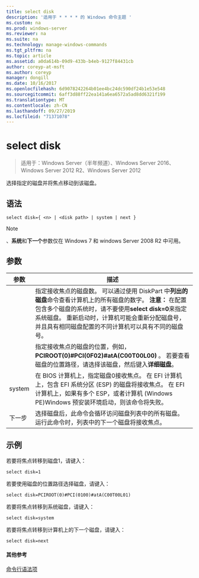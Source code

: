 ```yaml
---
title: select disk
description: '适用于 * * * * 的 Windows 命令主题 '
ms.custom: na
ms.prod: windows-server
ms.reviewer: na
ms.suite: na
ms.technology: manage-windows-commands
ms.tgt_pltfrm: na
ms.topic: article
ms.assetid: a0da614b-09d9-433b-b4eb-9127f84431cb
author: coreyp-at-msft
ms.author: coreyp
manager: dongill
ms.date: 10/16/2017
ms.openlocfilehash: 6d9078242264b01ee4bc24dc590df24b1e53e548
ms.sourcegitcommit: 6aff3d88ff22ea141a6ea6572a5ad8dd6321f199
ms.translationtype: MT
ms.contentlocale: zh-CN
ms.lasthandoff: 09/27/2019
ms.locfileid: "71371078"
---
```

# <a name="select-disk"></a>select disk

>适用于：Windows Server（半年频道）、Windows Server 2016、Windows Server 2012 R2、Windows Server 2012

选择指定的磁盘并将焦点移动到该磁盘。  
  
  
  
## <a name="syntax"></a>语法  
  
```  
select disk={ <n> | <disk path> | system | next }  
```  
  
> [!NOTE]  
> **<disk path>** 、**系统**和**下一个**参数仅在 Windows 7 和 windows Server 2008 R2 中可用。  
  
## <a name="parameters"></a>参数  
  
|  参数  |                                                                                                                                                                                                            描述                                                                                                                                                                                                            |
|-------------|-----------------------------------------------------------------------------------------------------------------------------------------------------------------------------------------------------------------------------------------------------------------------------------------------------------------------------------------------------------------------------------------------------------------------------------|
|     <n>     | 指定接收焦点的磁盘数。 可以通过使用 DiskPart 中**列出的磁盘**命令查看计算机上的所有磁盘的数字。 **注意：** 在配置包含多个磁盘的系统时，请不要使用**select disk\=0**来指定系统磁盘。 重新启动时，计算机可能会重新分配磁盘号，并且具有相同磁盘配置的不同计算机可以具有不同的磁盘号。 |
| <disk path> |                                                                                                                 指定接收焦点的磁盘的位置，例如， **PCIROOT\(0\)\#PCI\(0F02\)\#atA\(C00T00L00\)** 。 若要查看磁盘的位置路径，请选择该磁盘，然后键入**详细磁盘**。                                                                                                                  |
|   system    |                                 在 BIOS 计算机上，指定磁盘0接收焦点。 在 EFI 计算机上，包含 EFI 系统分区 \(ESP\) 的磁盘将接收焦点。 在 EFI 计算机上，如果有多个 ESP，或者计算机 \(Windows PE\)Windows 预安装环境启动，则该命令将失败。                                  |
|    下一步     |                                                                                                                                     选择磁盘后，此命令会循环访问磁盘列表中的所有磁盘。 运行此命令时，列表中的下一个磁盘将接收焦点。                                                                                                                                      |
  
## <a name="BKMK_examples"></a>示例  
若要将焦点转移到磁盘1，请键入：  
  
```  
select disk=1  
```  
  
若要使用磁盘的位置路径选择磁盘，请键入：  
  
```  
select disk=PCIROOT(0)#PCI(0100)#atA(C00T00L01)  
```  
  
若要将焦点转移到系统磁盘，请键入：  
  
```  
select disk=system  
```  
  
若要将焦点转移到计算机上的下一个磁盘，请键入：  
  
```  
select disk=next  
```  
  
#### <a name="additional-references"></a>其他参考  
[命令行语法项](command-line-syntax-key.md)  
  

  

